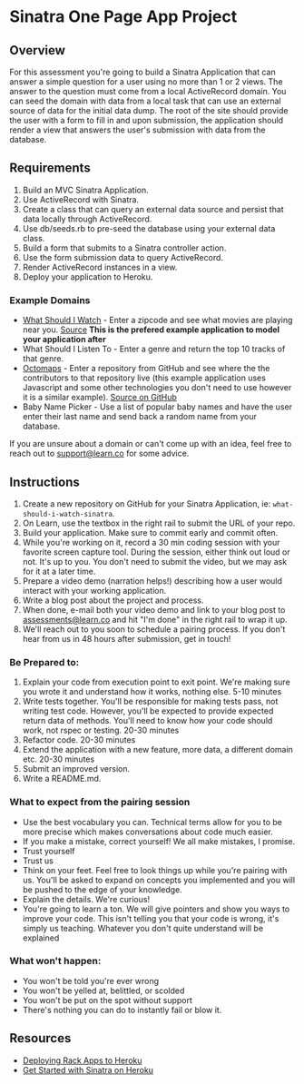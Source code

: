 # Sinatra One Page App Project

## Overview

For this assessment you're going to build a Sinatra Application that can answer a simple question for a user using no more than 1 or 2 views. The answer to the question must come from a local ActiveRecord domain. You can seed the domain with data from a local task that can use an external source of data for the initial data dump. The root of the site should provide the user with a form to fill in and upon submission, the application should render a view that answers the user's submission with data from the database.

## Requirements

1. Build an MVC Sinatra Application.
2. Use ActiveRecord with Sinatra.
3. Create a class that can query an external data source and persist that data locally through ActiveRecord.
4. Use db/seeds.rb to pre-seed the database using your external data class.
5. Build a form that submits to a Sinatra controller action.
6. Use the form submission data to query ActiveRecord.
7. Render ActiveRecord instances in a view.
8. Deploy your application to Heroku.

### Example Domains

- [What Should I Watch]() - Enter a zipcode and see what movies are playing near you. [Source](https://github.com/learn-co-curriculum/what-should-i-watch-sinatra) **This is the prefered example application to model your application after**
- What Should I Listen To - Enter a genre and return the top 10 tracks of that genre.
- [Octomaps](http://octomaps.com/) - Enter a repository from GitHub and see where the the contributors to that repository live (this example application uses Javascript and some other technologies you don't need to use however it is a similar example). [Source on GitHub](https://github.com/JohnKellyFerguson/octomaps)
- Baby Name Picker - Use a list of popular baby names and have the user enter their last name and send back a random name from your database.

If you are unsure about a domain or can't come up with an idea, feel free to reach out to support@learn.co for some advice.

## Instructions

1. Create a new repository on GitHub for your Sinatra Application, ie: `what-should-i-watch-sinatra`.
2. On Learn, use the textbox in the right rail to submit the URL of your repo.
3. Build your application. Make sure to commit early and commit often.
4. While you're working on it, record a 30 min coding session with your favorite screen capture tool. During the session, either think out loud or not. It's up to you. You don't need to submit the video, but we may ask for it at a later time.
5. Prepare a video demo (narration helps!) describing how a user would interact with your working application.
6. Write a blog post about the project and process.
7. When done, e-mail both your video demo and link to your blog post to assessments@learn.co and hit "I'm done" in the right rail to wrap it up.
8. We'll reach out to you soon to schedule a pairing process. If you don't hear from us in 48 hours after submission, get in touch!

### Be Prepared to:

1. Explain your code from execution point to exit point. We're making sure you wrote it and understand how it works, nothing else. 5-10 minutes
2. Write tests together. You'll be responsible for making tests pass, not writing test code. However, you'll be expected to provide expected return data of methods. You'll need to know how your code should work, not rspec or testing. 20-30 minutes
3. Refactor code. 20-30 minutes
4. Extend the application with a new feature, more data, a different domain etc. 20-30 minutes
5. Submit an improved version.
6. Write a README.md.

### What to expect from the pairing session

- Use the best vocabulary you can. Technical terms allow for you to be more precise which makes conversations about code much easier.
- If you make a mistake, correct yourself! We all make mistakes, I promise.
- Trust yourself
- Trust us
- Think on your feet. Feel free to look things up while you're pairing with us. You'll be asked to expand on concepts you implemented and you will be pushed to the edge of your knowledge.
- Explain the details. We're curious!
- You're going to learn a ton. We will give pointers and show you ways to improve your code. This isn't telling you that your code is wrong, it's simply us teaching. Whatever you don't quite understand will be explained

### What won't happen:

- You won't be told you're ever wrong
- You won't be yelled at, belittled, or scolded
- You won't be put on the spot without support
- There's nothing you can do to instantly fail or blow it.

## Resources

 - [Deploying Rack Apps to Heroku](https://devcenter.heroku.com/articles/rack)
 - [Get Started with Sinatra on Heroku](http://www.sitepoint.com/get-started-with-sinatra-on-heroku/)
